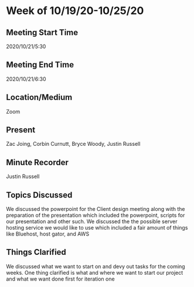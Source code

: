 # Week of 10/19/20-10/25/20

## Meeting Start Time

2020/10/21/5:30

## Meeting End Time

2020/10/21/6:30

## Location/Medium

Zoom

## Present

Zac Joing, Corbin Curnutt, Bryce Woody, Justin Russell

## Minute Recorder

Justin Russell

## Topics Discussed

We discussed the powerpoint for the Client design meeting along with the preparation of the presentation which included the powerpoint, scripts for our presentation and other such.
We discussed the the possible server hosting service we would like to use which included a fair amount of things like Bluehost, host gator, and AWS

## Things Clarified

We discussed what we want to start on and devy out tasks for the coming weeks.
One thing clarified is what and where we want to start our project and what we want done first for iteration one
